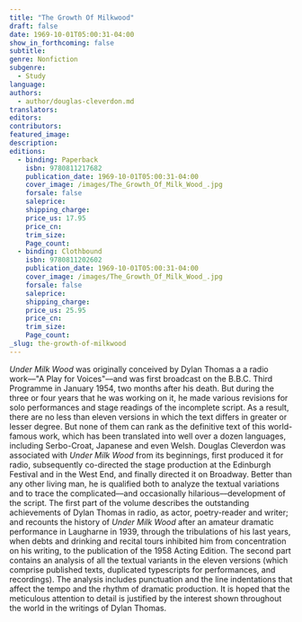 ```yaml
---
title: "The Growth Of Milkwood"
draft: false
date: 1969-10-01T05:00:31-04:00
show_in_forthcoming: false
subtitle:
genre: Nonfiction
subgenre:
  - Study
language:
authors:
  - author/douglas-cleverdon.md
translators:
editors:
contributors:
featured_image:
description:
editions:
  - binding: Paperback
    isbn: 9780811217682
    publication_date: 1969-10-01T05:00:31-04:00
    cover_image: /images/The_Growth_Of_Milk_Wood_.jpg
    forsale: false
    saleprice:
    shipping_charge:
    price_us: 17.95
    price_cn:
    trim_size:
    Page_count:
  - binding: Clothbound
    isbn: 9780811202602
    publication_date: 1969-10-01T05:00:31-04:00
    cover_image: /images/The_Growth_Of_Milk_Wood_.jpg
    forsale: false
    saleprice:
    shipping_charge:
    price_us: 25.95
    price_cn:
    trim_size:
    Page_count:
_slug: the-growth-of-milkwood
---
```


_Under Milk Wood_ was originally conceived by Dylan Thomas a a radio work––"A Play for Voices"––and was first broadcast on the B.B.C. Third Programme in January 1954, two months after his death. But during the three or four years that he was working on it, he made various revisions for solo performances and stage readings of the incomplete script. As a result, there are no less than eleven versions in which the text differs in greater or lesser degree. But none of them can rank as the definitive text of this world-famous work, which has been translated into well over a dozen languages, including Serbo-Croat, Japanese and even Welsh. Douglas Cleverdon was associated with _Under Milk Wood_ from its beginnings, first produced it for radio, subsequently co-directed the stage production at the Edinburgh Festival and in the West End, and finally directed it on Broadway. Better than any other living man, he is qualified both to analyze the textual variations and to trace the complicated––and occasionally hilarious––development of the script. The first part of the volume describes the outstanding achievements of Dylan Thomas in radio, as actor, poetry-reader and writer; and recounts the history of _Under Milk Wood_ after an amateur dramatic performance in Laugharne in 1939, through the tribulations of his last years, when debts and drinking and recital tours inhibited him from concentration on his writing, to the publication of the 1958 Acting Edition. The second part contains an analysis of all the textual variants in the eleven versions (which comprise published texts, duplicated typescripts for performances, and recordings). The analysis includes punctuation and the line indentations that affect the tempo and the rhythm of dramatic production. It is hoped that the meticulous attention to detail is justified by the interest shown throughout the world in the writings of Dylan Thomas.

